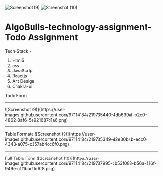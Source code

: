 ![Screenshot (9)](https://user-images.githubusercontent.com/97114184/219739738-3986f3b5-379c-4aa6-a119-451812b6f1de.png)
![Screenshot (10)](https://user-images.githubusercontent.com/97114184/219739753-c80314e2-f4b2-46f7-847d-22481d9ec9ea.png)

# AlgoBulls-technology-assignment-Todo Assignment 

Tech-Stack -
<ol>
<li>Html5</li>
<li>css</li>
<li>JavaScript</li>
<li>Reactjs</li>
<li>Ant Design</li>
<li>Chakra-ui</li>
</ol
  
  Todo Form
  <hr/>
 ![Screenshot (9)](https://user-images.githubusercontent.com/97114184/219735440-4db699af-b2c0-4862-8af6-5e921687d1a6.png)
  
  <hr/>
 Table Formate
 ![Screenshot (9)](https://user-images.githubusercontent.com/97114184/219735349-d2e30b4b-ecc0-4343-a075-c257ab4cc6f0.png)
 
  <hr/>
 Full Table Form
![Screenshot (10)](https://user-images.githubusercontent.com/97114184/219737995-cb53f088-b56a-416f-949e-c1f1baddd6f8.png)



